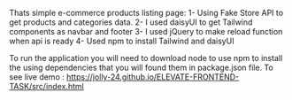 Thats simple e-commerce products listing page:
1- Using Fake Store API to get products and categories data.
2- I used daisyUI to get Tailwind components as navbar and footer
3- I used jQuery to make reload function when api is ready
4- Used npm to install Tailwind and daisyUI

To run the application you will need to download node to use npm to install the using dependencies that you will found them in package.json file.
To see live demo : https://jolly-24.github.io/ELEVATE-FRONTEND-TASK/src/index.html
